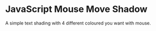 # JavaScript Mouse Move Shadow

A simple text shading with 4 different coloured you want with mouse.